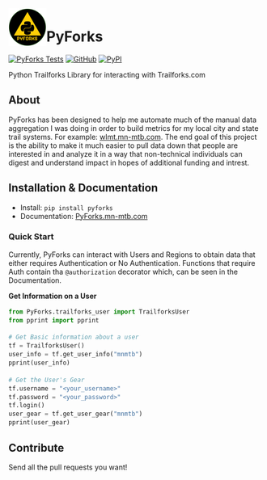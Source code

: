 <a href ="https://mn-mtb.com">
  <img src="./doc/PyForks.png"
    title="PyForks" align="left" height=75 length=75 />
    </a>


# PyForks

[![PyForks Tests](https://github.com/cribdragg3r/PyForks/actions/workflows/python-app.yml/badge.svg)](https://github.com/cribdragg3r/PyForks/actions/workflows/python-app.yml)
[![GitHub](https://img.shields.io/github/license/pepperize/cdk-ses-smtp-credentials?style=flat-square)](https://github.com/cribdragg3r/PyForks/blob/main/LICENSE)
[![PyPI](https://img.shields.io/pypi/v/PyForks?style=flat-square)](https://pypi.org/project/PyForks/)


Python Trailforks Library for interacting with Trailforks.com

## About

PyForks has been designed to help me automate much of the manual data aggregation I was doing in order to build metrics for my local city and state trail systems. For example: [wlmt.mn-mtb.com](http://wlmt.mn-mtb.com). The end goal of this project is the ability to make it much easier to pull data down that people are interested in and analyze it in a way that non-technical individuals can digest and understand impact in hopes of additional funding and intrest. 

## Installation & Documentation

- Install: `pip install pyforks`
- Documentation: [PyForks.mn-mtb.com](https://PyForks.mn-mtb.com)

### Quick Start
Currently, PyForks can interact with Users and Regions to obtain data that either requires Authentication or No Authentication. Functions that require Auth contain tha `@authorization` decorator which, can be seen in the Documentation.

**Get Information on a User**

```python
from PyForks.trailforks_user import TrailforksUser
from pprint import pprint

# Get Basic information about a user
tf = TrailforksUser()
user_info = tf.get_user_info("mnmtb")
pprint(user_info)

# Get the User's Gear
tf.username = "<your_username>"
tf.password = "<your_password>"
tf.login()
user_gear = tf.get_user_gear("mnmtb")
pprint(user_gear)
```
  

## Contribute

Send all the pull requests you want!
